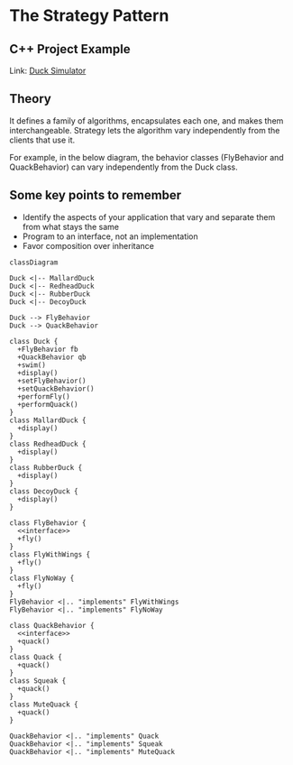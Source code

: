 # The Strategy Pattern

## C++ Project Example
Link: [Duck Simulator](../Code/StrategyPattern/)

## Theory
It defines a family of algorithms, encapsulates each one, and makes them interchangeable. Strategy lets the algorithm vary independently from the clients that use it.

For example, in the below diagram, the behavior classes (FlyBehavior and QuackBehavior) can vary independently from the Duck class.

## Some key points to remember
- Identify the aspects of your application that vary and separate them from what stays the same
- Program to an interface, not an implementation
- Favor composition over inheritance

```mermaid
classDiagram

Duck <|-- MallardDuck 
Duck <|-- RedheadDuck
Duck <|-- RubberDuck
Duck <|-- DecoyDuck

Duck --> FlyBehavior
Duck --> QuackBehavior

class Duck {
  +FlyBehavior fb
  +QuackBehavior qb
  +swim()
  +display()
  +setFlyBehavior()
  +setQuackBehavior()
  +performFly()
  +performQuack()
}
class MallardDuck {
  +display()
}
class RedheadDuck {
  +display()
}
class RubberDuck {
  +display()
}
class DecoyDuck {
  +display()
}

class FlyBehavior {
  <<interface>>
  +fly()
}
class FlyWithWings {
  +fly()
}
class FlyNoWay {
  +fly()
}
FlyBehavior <|.. "implements" FlyWithWings
FlyBehavior <|.. "implements" FlyNoWay

class QuackBehavior {
  <<interface>>
  +quack()
}
class Quack {
  +quack()
}
class Squeak {
  +quack()
}
class MuteQuack {
  +quack()
}

QuackBehavior <|.. "implements" Quack
QuackBehavior <|.. "implements" Squeak
QuackBehavior <|.. "implements" MuteQuack

```